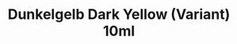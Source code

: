---
layout: product
title: "Dunkelgelb Dark Yellow (Variant) 10ml"
price: "330" 
desc: "Acrylic Laquer 10mL"
img_path: "/assets/img/RC062.jpg"
brand: "AK "
available: true
special_offer: false
new: false
soon: false
cat: "020000"
subcat: "020200"
subsubcat: "020201"
sifra: "RC062"
popular: false
---